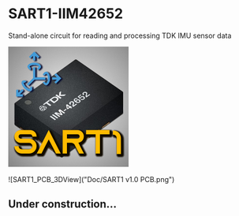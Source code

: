 # SART1-IIM42652
Stand-alone circuit for reading and processing TDK IMU sensor data

![SART1Symbol](Doc/SART1-Configurator_Icon.png)

![SART1_PCB_3DView]("Doc/SART1 v1.0 PCB.png")

## Under construction...
